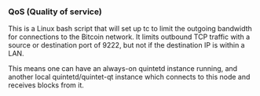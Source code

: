 ### QoS (Quality of service) ###

This is a Linux bash script that will set up tc to limit the outgoing bandwidth for connections to the Bitcoin network. It limits outbound TCP traffic with a source or destination port of 9222, but not if the destination IP is within a LAN.

This means one can have an always-on quintetd instance running, and another local quintetd/quintet-qt instance which connects to this node and receives blocks from it.
